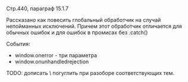 Стр.440, параграф 15.1.7

Рассказано как повесить глобальный обработчик на случай непойманных исключений. Причем этот обработчик отличается для обычных ошибок и для ошибок в промисах без .catch()

События:

* window.onerror - три параметра
* window.onunhandledrejection

TODO: дописать \ погуглить при разоборе соответствующих тем.